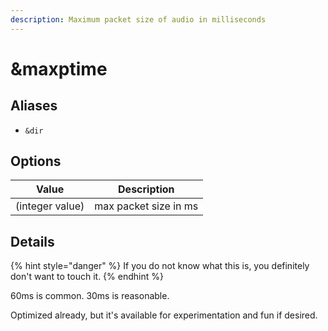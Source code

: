 ```yaml
---
description: Maximum packet size of audio in milliseconds
---
```


# \&maxptime

## Aliases

* `&dir`

## Options

| Value           | Description           |
| --------------- | --------------------- |
| (integer value) | max packet size in ms |

## Details

{% hint style="danger" %}
If you do not know what this is, you definitely don't want to touch it.
{% endhint %}

60ms is common. 30ms is reasonable.

Optimized already, but it's available for experimentation and fun if desired.
